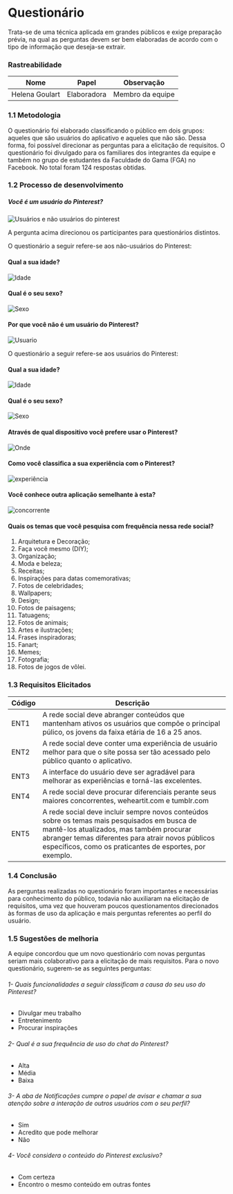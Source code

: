 # Questionário


  Trata-se de uma técnica aplicada em grandes públicos e exige preparação prévia,
  na qual as perguntas devem ser bem elaboradas de acordo com o tipo de
  informação que deseja-se extrair.

### Rastreabilidade

  | Nome | Papel | Observação |
  |--|--|--|
  | Helena Goulart | Elaboradora | Membro da equipe |

### 1.1 Metodologia

  O questionário foi elaborado classificando o público em dois grupos: aqueles
  que são usuários do aplicativo e aqueles que não são. Dessa forma, foi possível
  direcionar as perguntas para a elicitação de requisitos. O questionário foi
  divulgado para os familiares dos integrantes da equipe e também no grupo de
  estudantes da Faculdade do Gama (FGA) no Facebook. No total foram 124 respostas obtidas.

### 1.2 Processo de desenvolvimento

##### Você é um usuário do Pinterest?

![Usuários e não usuários do pinterest](img/usuarioounao.png)

A pergunta acima direcionou os participantes para questionários distintos.

O questionário a seguir refere-se aos não-usuários do Pinterest:


#### Qual a sua idade?
![Idade](img/idade1.png)

#### Qual é o seu sexo?

![Sexo](img/sexo1.png)

#### Por que você não é um usuário do Pinterest?

![Usuario](img/pqnaoe.png)


O questionário a seguir refere-se aos usuários do Pinterest:


#### Qual a sua idade?

![Idade](img/idade.png)

#### Qual é o seu sexo?

![Sexo](img/sexo.png)

#### Através de qual dispositivo você prefere usar o Pinterest?

![Onde](img/ondeusa.png)

#### Como você classifica a sua experiência com o Pinterest?

![experiência](img/experiencia.png)

#### Você conhece outra aplicação semelhante à esta?

![concorrente](img/concorrente.png)

#### Quais os temas que você pesquisa com frequência nessa rede social?
1. Arquitetura e Decoração;
2. Faça você mesmo (DIY);
3. Organização;
4. Moda e beleza;
5. Receitas;
6. Inspirações para datas comemorativas;
7. Fotos de celebridades;
8. Wallpapers;
9. Design;
10. Fotos de paisagens;
11. Tatuagens;
12. Fotos de animais;
13. Artes e ilustrações;
14. Frases inspiradoras;
15. Fanart;
16. Memes;
17. Fotografia;
18. Fotos de jogos de vôlei.

### 1.3 Requisitos Elicitados

| Código | Descrição |
|--|--|
| ENT1 | A rede social deve abranger conteúdos que mantenham ativos os usuários que compõe o principal púlico, os jovens da faixa etária de 16 a 25 anos.|
| ENT2 | A rede social deve conter uma experiência de usuário melhor para que o site possa ser tão acessado pelo público quanto o aplicativo. |
| ENT3 | A interface do usuário deve ser agradável para melhorar as experiências e torná-las excelentes. |
| ENT4 | A rede social deve procurar diferenciais perante seus maiores concorrentes, weheartit.com e tumblr.com |
| ENT5 | A rede social deve incluir sempre novos conteúdos sobre os temas mais pesquisados em busca de mantê-los atualizados, mas também procurar abranger temas diferentes para atrair novos públicos específicos, como os praticantes de esportes, por exemplo. |

### 1.4 Conclusão

  As perguntas realizadas no questionário foram importantes e necessárias para conhecimento do público, todavia não auxiliaram na elicitação de requisitos, uma vez que houveram poucos questionamentos direcionados às formas de uso da aplicação e mais perguntas referentes ao perfil do usuário.

### 1.5 Sugestões de melhoria

  A equipe concordou que um novo questionário com novas perguntas seriam mais colaborativo para a elicitação de mais requisitos. Para o novo questionário, sugerem-se as seguintes perguntas:

###### 1- Quais funcionalidades a seguir classificam a causa do seu uso do Pinterest?
  - Divulgar meu trabalho
  - Entretenimento
  - Procurar inspirações


###### 2- Qual é a sua frequência de uso do chat do Pinterest?
  - Alta  
  - Média
  - Baixa

###### 3- A aba de Notificações cumpre o papel de avisar e chamar a sua atenção sobre a interação de outros usuários com o seu perfil?
  - Sim
  - Acredito que pode melhorar
  - Não

###### 4- Você considera o conteúdo do Pinterest exclusivo?
  - Com certeza
  - Encontro o mesmo conteúdo em outras fontes
